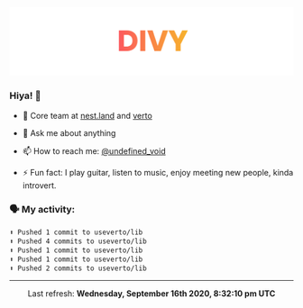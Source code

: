 
![](https://github.com/divy-work/divy-work/raw/master/assets/divy.png)

### Hiya! 👋

- 🔭 Core team at [nest.land](https://github.com/nestdotland/nest.land) and [verto](https://github.com/useverto/verto)

- 💬 Ask me about anything

- 📫 How to reach me: [@undefined_void](https://instagram.com/divy.exe)

- ⚡ Fun fact: I play guitar, listen to music, enjoy meeting new people, kinda introvert.

### 🗣 My activity:

```
⬆️ Pushed 1 commit to useverto/lib
⬆️ Pushed 4 commits to useverto/lib
⬆️ Pushed 1 commit to useverto/lib
⬆️ Pushed 1 commit to useverto/lib
⬆️ Pushed 2 commits to useverto/lib
```

------------
<p align="center">Last refresh: <b>Wednesday, September 16th 2020, 8:32:10 pm UTC</b></p>
